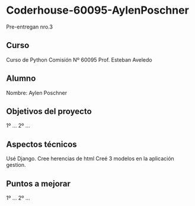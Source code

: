 # Coderhouse-60095-AylenPoschner

Pre-entregan nro.3 
 ## Curso
Curso de Python
Comisión Nº 60095
Prof. Esteban Aveledo

## Alumno
Nombre: Aylen Poschner

## Objetivos del proyecto
1º ...
2º ...

## Aspectos técnicos
Usé Django. 
Cree herencias de html
Creé 3 modelos en la aplicación gestion.

## Puntos a mejorar
1º ...
2º ...